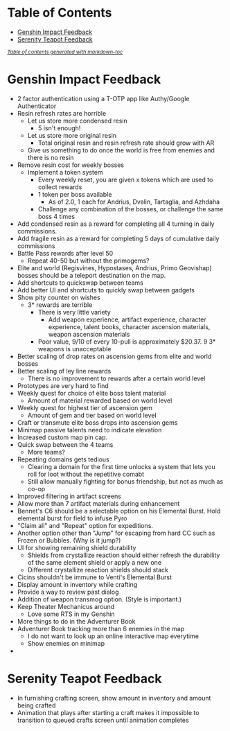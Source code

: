 # Table of Contents
- [Genshin Impact Feedback](#genshin-impact-feedback)
- [Serenity Teapot Feedback](#serenity-teapot-feedback)

<small><i><a href='http://ecotrust-canada.github.io/markdown-toc/'>Table of contents generated with markdown-toc</a></i></small>


# Genshin Impact Feedback

- 2 factor authentication using a T-OTP app like Authy/Google Authenticator
- Resin refresh rates are horrible
  - Let us store more condensed resin
    - 5 isn't enough!
  - Let us store more original resin
    - Total original resin and resin refresh rate should grow with AR
  - Give us something to do once the world is free from enemies and there is no resin
- Remove resin cost for weekly bosses
  - Implement a token system
    - Every weekly reset, you are given x tokens which are used to collect rewards
    - 1 token per boss available
      - As of 2.0, 1 each for Andrius, Dvalin, Tartaglia, and Azhdaha
    - Challenge any combination of the bosses, or challenge the same boss 4 times
- Add condensed resin as a reward for completing all 4 turning in daily commissions.
- Add fragile resin as a reward for completing 5 days of cumulative daily commissions
- Battle Pass rewards after level 50
  - Repeat 40-50 but without the primogems?
- Elite and world (Regisvines, Hypostases, Andrius, Primo Geovishap) bosses should be a teleport destination on the map.
- Add shortcuts to quickswap between teams
- Add better UI and shortcuts to quickly swap between gadgets
- Show pity counter on wishes
  - 3* rewards are terrible
    - There is very little variety
      - Add weapon experience, artifact experience, character experience, talent books, character ascension materials, weapon ascension materials
    - Poor value, 9/10 of every 10-pull is approximately $20.37. 9 3* weapons is unacceptable
- Better scaling of drop rates on ascension gems from elite and world bosses
- Better scaling of ley line rewards
  - There is no improvement to rewards after a certain world level
- Prototypes are very hard to find
- Weekly quest for choice of elite boss talent material
  - Amount of material rewarded based on world level
- Weekly quest for highest tier of ascension gem
  - Amount of gem and tier based on world level
- Craft or transmute elite boss drops into ascension gems
- Minimap passive talents need to indicate elevation
- Increased custom map pin cap.
- Quick swap between the 4 teams
  - More teams?
- Repeating domains gets tedious
  - Clearing a domain for the first time unlocks a system that lets you roll for loot without the repetitive comabt
  - Still allow manually fighting for bonus friendship, but not as much as co-op
- Improved filtering in artifact screens
- Allow more than 7 artifact materials during enhancement
- Bennet's C6 should be a selectable option on his Elemental Burst. Hold elemental burst for field to infuse Pyro
- "Claim all" and "Repeat" option for expeditions.
- Another option other than "Jump" for escaping from hard CC such as Frozen or Bubbles. (Why is it jump?)
- UI for showing remaining shield durability
  - Shields from crystallize reaction should either refresh the durability of the same element shield or apply a new one
  - Different crystallize reaction shields should stack
- Cicins shouldn't be immune to Venti's Elemental Burst
- Display amount in inventory while crafting
- Provide a way to review past dialog
- Addition of weapon transmog option. (Style is important.)
- Keep Theater Mechanicus around
  - Love some RTS in my Genshin
- More things to do in the Adventurer Book
- Adventurer Book tracking more than 6 enemies in the map
  - I do not want to look up an online interactive map everytime
  - Show enemies on minimap
- 
# Serenity Teapot Feedback
- In furnishing crafting screen, show amount in inventory and amount being crafted
- Animation that plays after starting a craft makes it impossible to transition to queued crafts screen until animation completes
